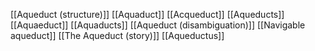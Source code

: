 [[Aqueduct (structure)]]
[[Aquaduct]]
[[Acqueduct]]
[[Aqueducts]]
[[Aquaeduct]]
[[Aquaducts]]
[[Aqueduct (disambiguation)]]
[[Navigable aqueduct]]
[[The Aqueduct (story)]]
[[Aqueductus]]
